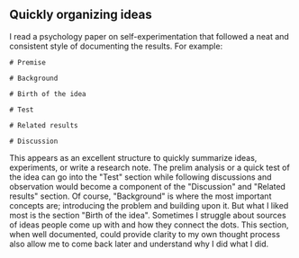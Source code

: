 ## Quickly organizing ideas

I read a psychology paper on self-experimentation that followed a neat and
consistent style of documenting the results. For example:

```
# Premise

# Background

# Birth of the idea

# Test

# Related results

# Discussion
```

This appears as an excellent structure to quickly summarize ideas, experiments,
or write a research note. The prelim analysis or a quick test of the idea can go
into the "Test" section while following discussions and observation would become
a component of the "Discussion" and "Related results" section. Of course,
"Background" is where the most important concepts are; introducing the problem
and building upon it. But what I liked most is the section "Birth of the idea".
Sometimes I struggle about sources of ideas people come up with and how they
connect the dots. This section, when well documented, could provide clarity to
my own thought process also allow me to come back later and understand why I did
what I did.
